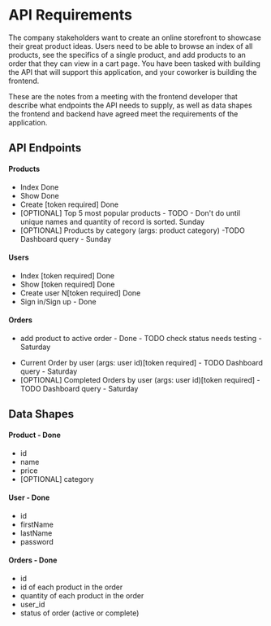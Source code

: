 # API Requirements
The company stakeholders want to create an online storefront to showcase their great product ideas. Users need to be able to browse an index of all products, see the specifics of a single product, and add products to an order that they can view in a cart page. You have been tasked with building the API that will support this application, and your coworker is building the frontend.

These are the notes from a meeting with the frontend developer that describe what endpoints the API needs to supply, as well as data shapes the frontend and backend have agreed meet the requirements of the application. 

## API Endpoints
#### Products
- Index Done
- Show Done
- Create [token required] Done
- [OPTIONAL] Top 5 most popular products - TODO - Don't do until unique names and quantity of record is sorted. Sunday
- [OPTIONAL] Products by category (args: product category) -TODO Dashboard query - Sunday

#### Users
- Index [token required] Done 
- Show [token required] Done
- Create user N[token required] Done
- Sign in/Sign up - Done
#### Orders
- add product to active order - Done - TODO check status needs testing - Saturday 
<!-- - Update order status - Nice to have  -->
- Current Order by user (args: user id)[token required] - TODO Dashboard query - Saturday
- [OPTIONAL] Completed Orders by user (args: user id)[token required] - TODO Dashboard query - Saturday 

## Data Shapes
#### Product - Done
-  id
- name
- price
- [OPTIONAL] category

#### User - Done
- id
- firstName
- lastName
- password

#### Orders - Done
- id
- id of each product in the order
- quantity of each product in the order
- user_id
- status of order (active or complete)
